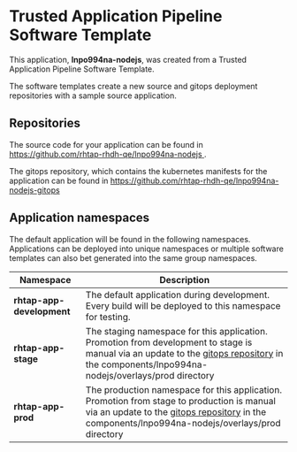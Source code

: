 # Trusted Application Pipeline Software Template

This application, **lnpo994na-nodejs**, was created from a Trusted Application Pipeline Software Template.

The software templates create a new source and gitops deployment repositories with a sample source application. 

## Repositories

The source code for your application can be found in [https://github.com/rhtap-rhdh-qe/lnpo994na-nodejs ](https://github.com/rhtap-rhdh-qe/lnpo994na-nodejs ).
 
The gitops repository, which contains the kubernetes manifests for the application can be found in 
[https://github.com/rhtap-rhdh-qe/lnpo994na-nodejs-gitops ](https://github.com/rhtap-rhdh-qe/lnpo994na-nodejs-gitops ) 

## Application namespaces 

The default application will be found in the following namespaces. Applications can be deployed into unique namespaces or multiple software templates can also bet generated into the same group namespaces.  

|  Namespace   |  Description   |  
| -------- | -------- |   
| **rhtap-app-development** | The default application during development. Every build will be deployed to this namespace for testing. | 
| **rhtap-app-stage** | The staging namespace for this application. Promotion from development to stage is manual via an update to the [gitops repository](https://github.com/rhtap-rhdh-qe/lnpo994na-nodejs-gitops ) in the components/lnpo994na-nodejs/overlays/prod directory |  
| **rhtap-app-prod** | The production namespace for this application. Promotion from stage to production is manual via an update to the [gitops repository](https://github.com/rhtap-rhdh-qe/lnpo994na-nodejs-gitops ) in the components/lnpo994na-nodejs/overlays/prod directory | 